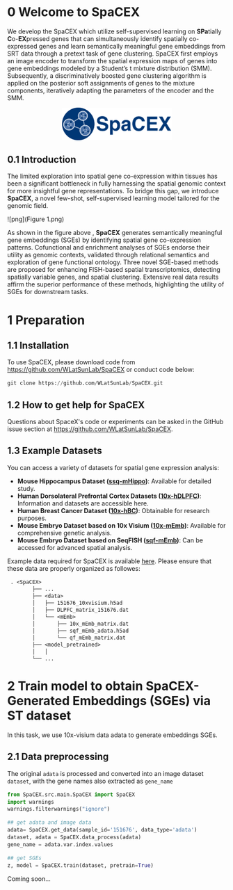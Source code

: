 # 0 Welcome to SpaCEX
We develop the SpaCEX which utilize self-supervised learning on **SPa**tially **C**o-**EX**pressed genes that can simultaneously identify spatially co-expressed genes and learn semantically meaningful gene embeddings from SRT data through a pretext task of gene clustering. SpaCEX first employs an image encoder to transform the spatial expression maps of genes into gene embeddings modeled by a Student’s t mixture distribution (SMM). Subsequently, a discriminatively boosted gene clustering algorithm is applied on the posterior soft assignments of genes to the mixture components, iteratively adapting the parameters of the encoder and the SMM.

<div style="text-align: center;">
    <img src="logo_name.png" style="max-width: 50%; height: auto;">
</div>


## 0.1 Introduction

The limited exploration into spatial gene co-expression within tissues has been a significant bottleneck in fully harnessing the spatial genomic context for more insightful gene representations. To bridge this gap, we introduce **SpaCEX**, a novel few-shot, self-supervised learning model tailored for the genomic field.

![png](Figure 1.png)

As shown in the figure above , **SpaCEX** generates semantically meaningful gene embeddings (SGEs) by identifying spatial gene co-expression patterns. Cofunctional and enrichment analyses of SGEs endorse their utility as genomic contexts, validated through relational semantics and exploration of gene functional ontology. Three novel SGE-based methods are proposed for enhancing FISH-based spatial transcriptomics, detecting spatially variable genes, and spatial clustering. Extensive real data results affirm the superior performance of these methods, highlighting the utility of SGEs for downstream tasks.

# 1 Preparation

## 1.1 Installation

To use SpaCEX, please download code from https://github.com/WLatSunLab/SpaCEX or conduct code below:

```python
git clone https://github.com/WLatSunLab/SpaCEX.git
```

## 1.2 How to get help for SpaCEX

Questions about SpaceX's code or experiments can be asked in the GitHub issue section at https://github.com/WLatSunLab/SpaCEX.

## 1.3 Example Datasets

You can access a variety of datasets for spatial gene expression analysis:

- **Mouse Hippocampus Dataset ([ssq-mHippo](https://singlecell.broadinstitute.org/single_cell/study/SCP815/sensitive-spatial-genome-wide-expression-profiling-at-cellular-resolution#study-summary))**: Available for detailed study.
- **Human Dorsolateral Prefrontal Cortex Datasets ([10x-hDLPFC](http://spatial.libd.org/spatialLIBD))**: Information and datasets are accessible here.
- **Human Breast Cancer Dataset ([10x-hBC](https://support.10xgenomics.com/spatial-gene-expression/datasets/1.1.0/V1_Breast_Cancer_Block_A_Section_1))**: Obtainable for research purposes.
- **Mouse Embryo Dataset based on 10x Visium ([10x-mEmb](https://www.ncbi.nlm.nih.gov/geo/query/acc.cgi?acc=GSE178636))**: Available for comprehensive genetic analysis.
- **Mouse Embryo Dataset based on SeqFISH ([sqf-mEmb](https://crukci.shinyapps.io/SpatialMouseAtlas/))**: Can be accessed for advanced spatial analysis.

Example data required for SpaCEX is available [here](https://drive.google.com/drive/folders/1C3Gk-HVYp2dQh4id8H68M9p8IWEOIut_?usp=drive_link). Please ensure that these data are properly organized as followes:

```
 . <SpaCEX>
        ├── ...
        ├── <data>
        │   ├── 151676_10xvisium.h5ad
        │   ├── DLPFC_matrix_151676.dat
        │   └── <mEmb>
        │       ├── 10x_mEmb_matrix.dat
        │       ├── sqf_mEmb_adata.h5ad
        │       └── qf_mEmb_matrix.dat
        ├── <model_pretrained>
        │   │
        └── ...

```


# 2 Train model to obtain SpaCEX-Generated Embeddings (SGEs) via ST dataset

In this task, we use 10x-visium data adata to generate embeddings SGEs.

## 2.1 Data preprocessing

The original `adata` is processed and converted into an image dataset `dataset`, with the gene names also extracted as `gene_name`
```python
from SpaCEX.src.main.SpaCEX import SpaCEX
import warnings
warnings.filterwarnings("ignore")
```

```python
## get adata and image data
adata= SpaCEX.get_data(sample_id='151676', data_type='adata')
dataset, adata = SpaCEX.data_process(adata)
gene_name = adata.var.index.values
```

```python
## get SGEs
z, model = SpaCEX.train(dataset, pretrain=True)
```

Coming soon...


